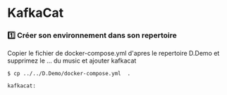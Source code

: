 
# KafkaCat 

### :one: Créer son environnement dans son repertoire 
Copier le fichier de docker-compose.yml d'apres le repertoire D.Demo et supprimez le ... du music et ajouter kafkacat

```
$ cp ../../D.Demo/docker-compose.yml  . 
```

```
kafkacat:
```
